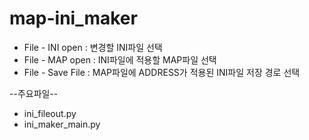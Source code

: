 # map-ini_maker

- File - INI open : 변경할 INI파일 선택
- File - MAP open : INI파일에 적용할 MAP파일 선택
- File - Save File : MAP파일에 ADDRESS가 적용된 INI파일 저장 경로 선택

--주요파일--
- ini_fileout.py
- ini_maker_main.py

